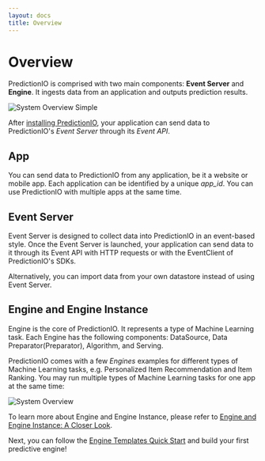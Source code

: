 ```yaml
---
layout: docs
title: Overview
---
```


# Overview

PredictionIO is comprised with two main components: **Event Server** and
**Engine**. It ingests data from an application and outputs prediction results.

![System Overview Simple]({{site.baseurl}}/images/system-overview-simple.png)


After [installing PredictionIO]({{site.baseurl}}/install), your application can send data to
PredictionIO's *Event Server* through its *Event API*.

## App

You can send data to PredictionIO from any application, be it a website or
mobile app. Each application can be identified by a unique *app_id*. You can use
PredictionIO with multiple apps at the same time.

## Event Server

Event Server is designed to collect data into PredictionIO in an event-based
style. Once the Event Server is launched, your application can send data to it
through its Event API with HTTP requests or with the EventClient of
PredictionIO's SDKs.

Alternatively, you can import data from your own datastore instead of using
Event Server.

## Engine and Engine Instance

Engine is the core of PredictionIO. It represents a type of Machine Learning task. Each Engine has the following components: DataSource, Data Preparator(Preparator),
Algorithm, and Serving.

PredictionIO comes with a few *Engines* examples for different types of Machine
Learning tasks, e.g. Personalized Item Recommendation and Item Ranking. You may run multiple types of Machine Learning tasks for one app at the same time:

![System Overview]({{site.baseurl}}/images/system-overview.png)

To learn more about Engine and Engine Instance, please
refer to [Engine and Engine Instance: A Closer Look]({{site.baseurl}}/engines/concept).


<!--
You may also [build your own Engines]({{site.baseurl}}/enginebuilders) for specific type of
prediction problems.
 -->
 
Next, you can follow the [Engine Templates Quick Start]({{site.baseurl}}/templates/) and build your first predictive engine! 
